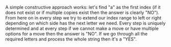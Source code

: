 A simple constructive approach works: let's find "a" as the first index (if it does not exist or if multiple copies exist then the answer is clearly "NO").  From here on in every step we try to extend our index range to left or right depending on which side has the next letter we need.  Every step is uniquely determined and at every step if we cannot make a move or have multiple options for a move then the answer is "NO".  If we go through all the required letters and process the whole string then it's a "YES".
